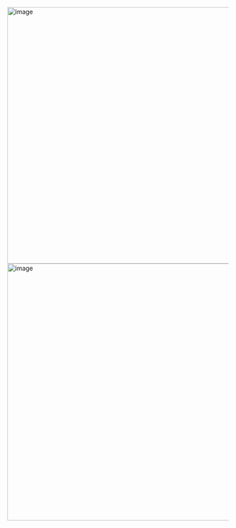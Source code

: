 <img width="583" alt="image" src="https://github.com/user-attachments/assets/bbbb48e9-b697-4818-8b1b-f8f109a5fb9a" /><br>
<img width="584" alt="image" src="https://github.com/user-attachments/assets/ea96071a-8c13-4d32-b7a0-23e8e73cce3c" />

